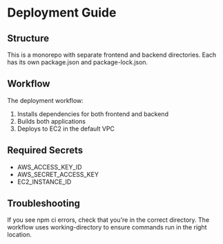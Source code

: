 # Deployment Guide

## Structure
This is a monorepo with separate frontend and backend directories. Each has its own package.json and package-lock.json.

## Workflow
The deployment workflow:
1. Installs dependencies for both frontend and backend
2. Builds both applications
3. Deploys to EC2 in the default VPC

## Required Secrets
- AWS_ACCESS_KEY_ID
- AWS_SECRET_ACCESS_KEY
- EC2_INSTANCE_ID

## Troubleshooting
If you see npm ci errors, check that you're in the correct directory. The workflow uses working-directory to ensure commands run in the right location.
